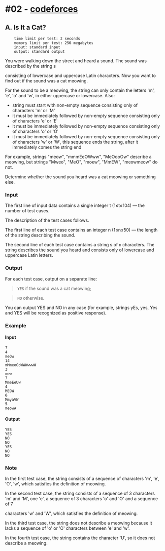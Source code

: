 # #02 - [codeforces](https://codeforces.com/problemset/problem/1800/A)

<!-- 1800A -->

## A. Is It a Cat?

        time limit per test: 2 seconds
        memory limit per test: 256 megabytes
        input: standard input
        output: standard output

You were walking down the street and heard a sound. The sound was described by the string s

consisting of lowercase and uppercase Latin characters. Now you want to find out if the sound was a cat meowing.

For the sound to be a meowing, the string can only contain the letters 'm', 'e', 'o' and 'w', in either uppercase or lowercase. Also:

- string must start with non-empty sequence consisting only of characters 'm' or 'M'
- it must be immediately followed by non-empty sequence consisting only of characters 'e' or 'E'
- it must be immediately followed by non-empty sequence consisting only of characters 'o' or 'O'
- it must be immediately followed by non-empty sequence consisting only of characters 'w' or 'W', this sequence ends the string, after it immediately comes the string end

For example, strings "meow", "mmmEeOWww", "MeOooOw" describe a meowing, but strings "Mweo", "MeO", "moew", "MmEW", "meowmeow" do not.

Determine whether the sound you heard was a cat meowing or something else.

### Input

The first line of input data contains a single integer t
(1≤t≤104) — the number of test cases.

The description of the test cases follows.

The first line of each test case contains an integer n
(1≤n≤50) — the length of the string describing the sound.

The second line of each test case contains a string s
of `n` characters. The string describes the sound you heard and consists only of lowercase and uppercase Latin letters.

### Output

For each test case, output on a separate line:

> `YES` if the sound was a cat meowing;

> `NO` otherwise.

You can output YES and NO in any case (for example, strings yEs, yes, Yes and YES will be recognized as positive response).

### Example

#### Input

```
7
4
meOw
14
mMmeoOoWWWwwwW
3
mew
7
MmeEeUw
4
MEOW
6
MmyaVW
5
meowA
```

#### Output

```
YES
YES
NO
NO
YES
NO
NO
```

### Note

In the first test case, the string consists of a sequence of characters 'm', 'e', 'O', 'w', which satisfies the definition of meowing.

In the second test case, the string consists of a sequence of 3
characters 'm' and 'M', one 'e', a sequence of 3 characters 'o' and 'O' and a sequence of 7

characters 'w' and 'W', which satisfies the definition of meowing.

In the third test case, the string does not describe a meowing because it lacks a sequence of 'o' or 'O' characters between 'e' and 'w'.

In the fourth test case, the string contains the character 'U', so it does not describe a meowing.
